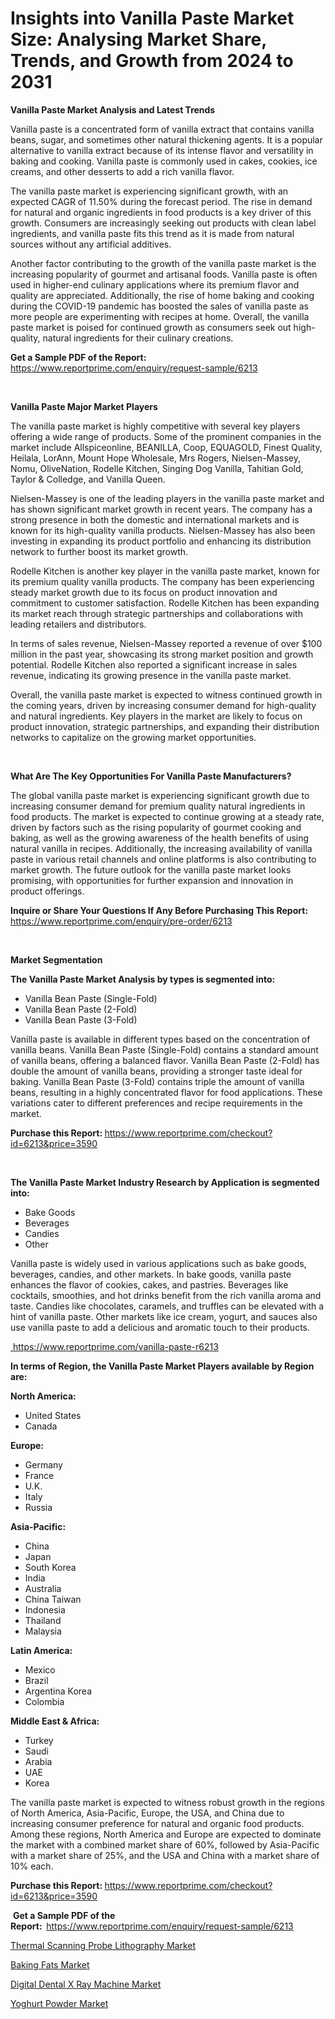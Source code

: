 <p><h1>Insights into Vanilla Paste Market Size: Analysing Market Share, Trends, and Growth from 2024 to 2031</h1></p><p><strong>Vanilla Paste Market Analysis and Latest Trends</strong></p>
<p><p>Vanilla paste is a concentrated form of vanilla extract that contains vanilla beans, sugar, and sometimes other natural thickening agents. It is a popular alternative to vanilla extract because of its intense flavor and versatility in baking and cooking. Vanilla paste is commonly used in cakes, cookies, ice creams, and other desserts to add a rich vanilla flavor.</p><p>The vanilla paste market is experiencing significant growth, with an expected CAGR of 11.50% during the forecast period. The rise in demand for natural and organic ingredients in food products is a key driver of this growth. Consumers are increasingly seeking out products with clean label ingredients, and vanilla paste fits this trend as it is made from natural sources without any artificial additives.</p><p>Another factor contributing to the growth of the vanilla paste market is the increasing popularity of gourmet and artisanal foods. Vanilla paste is often used in higher-end culinary applications where its premium flavor and quality are appreciated. Additionally, the rise of home baking and cooking during the COVID-19 pandemic has boosted the sales of vanilla paste as more people are experimenting with recipes at home. Overall, the vanilla paste market is poised for continued growth as consumers seek out high-quality, natural ingredients for their culinary creations.</p></p>
<p><strong>Get a Sample PDF of the Report:&nbsp;</strong> <a href="https://www.reportprime.com/enquiry/request-sample/6213">https://www.reportprime.com/enquiry/request-sample/6213</a></p>
<p>&nbsp;</p>
<p><strong>Vanilla Paste Major Market Players</strong></p>
<p><p>The vanilla paste market is highly competitive with several key players offering a wide range of products. Some of the prominent companies in the market include Allspiceonline, BEANILLA, Coop, EQUAGOLD, Finest Quality, Heilala, LorAnn, Mount Hope Wholesale, Mrs Rogers, Nielsen-Massey, Nomu, OliveNation, Rodelle Kitchen, Singing Dog Vanilla, Tahitian Gold, Taylor & Colledge, and Vanilla Queen.</p><p>Nielsen-Massey is one of the leading players in the vanilla paste market and has shown significant market growth in recent years. The company has a strong presence in both the domestic and international markets and is known for its high-quality vanilla products. Nielsen-Massey has also been investing in expanding its product portfolio and enhancing its distribution network to further boost its market growth.</p><p>Rodelle Kitchen is another key player in the vanilla paste market, known for its premium quality vanilla products. The company has been experiencing steady market growth due to its focus on product innovation and commitment to customer satisfaction. Rodelle Kitchen has been expanding its market reach through strategic partnerships and collaborations with leading retailers and distributors.</p><p>In terms of sales revenue, Nielsen-Massey reported a revenue of over $100 million in the past year, showcasing its strong market position and growth potential. Rodelle Kitchen also reported a significant increase in sales revenue, indicating its growing presence in the vanilla paste market.</p><p>Overall, the vanilla paste market is expected to witness continued growth in the coming years, driven by increasing consumer demand for high-quality and natural ingredients. Key players in the market are likely to focus on product innovation, strategic partnerships, and expanding their distribution networks to capitalize on the growing market opportunities.</p></p>
<p>&nbsp;</p>
<p><strong>What Are The Key Opportunities For Vanilla Paste Manufacturers?</strong></p>
<p><p>The global vanilla paste market is experiencing significant growth due to increasing consumer demand for premium quality natural ingredients in food products. The market is expected to continue growing at a steady rate, driven by factors such as the rising popularity of gourmet cooking and baking, as well as the growing awareness of the health benefits of using natural vanilla in recipes. Additionally, the increasing availability of vanilla paste in various retail channels and online platforms is also contributing to market growth. The future outlook for the vanilla paste market looks promising, with opportunities for further expansion and innovation in product offerings.</p></p>
<p><strong>Inquire or Share Your Questions If Any Before Purchasing This Report:</strong> <a href="https://www.reportprime.com/enquiry/pre-order/6213">https://www.reportprime.com/enquiry/pre-order/6213</a></p>
<p>&nbsp;</p>
<p><strong>Market Segmentation</strong></p>
<p><strong>The Vanilla Paste Market Analysis by types is segmented into:</strong></p>
<p><ul><li>Vanilla Bean Paste (Single-Fold)</li><li>Vanilla Bean Paste (2-Fold)</li><li>Vanilla Bean Paste (3-Fold)</li></ul></p>
<p><p>Vanilla paste is available in different types based on the concentration of vanilla beans. Vanilla Bean Paste (Single-Fold) contains a standard amount of vanilla beans, offering a balanced flavor. Vanilla Bean Paste (2-Fold) has double the amount of vanilla beans, providing a stronger taste ideal for baking. Vanilla Bean Paste (3-Fold) contains triple the amount of vanilla beans, resulting in a highly concentrated flavor for food applications. These variations cater to different preferences and recipe requirements in the market.</p></p>
<p><strong>Purchase this Report:&nbsp;</strong><a href="https://www.reportprime.com/checkout?id=6213&price=3590">https://www.reportprime.com/checkout?id=6213&price=3590</a></p>
<p>&nbsp;</p>
<p><strong>The Vanilla Paste Market Industry Research by Application is segmented into:</strong></p>
<p><ul><li>Bake Goods</li><li>Beverages</li><li>Candies</li><li>Other</li></ul></p>
<p><p>Vanilla paste is widely used in various applications such as bake goods, beverages, candies, and other markets. In bake goods, vanilla paste enhances the flavor of cookies, cakes, and pastries. Beverages like cocktails, smoothies, and hot drinks benefit from the rich vanilla aroma and taste. Candies like chocolates, caramels, and truffles can be elevated with a hint of vanilla paste. Other markets like ice cream, yogurt, and sauces also use vanilla paste to add a delicious and aromatic touch to their products.</p></p>
<p><a href="https://www.reportprime.com/vanilla-paste-r6213">&nbsp;https://www.reportprime.com/vanilla-paste-r6213</a></p>
<p><strong>In terms of Region, the Vanilla Paste Market Players available by Region are:</strong></p>
<p>
    <p> <strong> North America: </strong>
        <ul>
            <li>United States</li>
            <li>Canada</li>
        </ul>
        </p> 
    <p> <strong> Europe: </strong>
        <ul>
            <li>Germany</li>
            <li>France</li>
            <li>U.K.</li>
            <li>Italy</li>
            <li>Russia</li>
        </ul>
        </p> 
    <p> <strong> Asia-Pacific: </strong>
        <ul>
            <li>China</li>
            <li>Japan</li>
            <li>South Korea</li>
            <li>India</li>
            <li>Australia</li>
            <li>China Taiwan</li>
            <li>Indonesia</li>
            <li>Thailand</li>
            <li>Malaysia</li>
        </ul>
        </p> 
    <p> <strong> Latin America: </strong>
        <ul>
            <li>Mexico</li>
            <li>Brazil</li>
            <li>Argentina Korea</li>
            <li>Colombia</li>
        </ul>
        </p> 
    <p> <strong> Middle East & Africa: </strong>
        <ul>
            <li>Turkey</li>
            <li>Saudi</li>
            <li>Arabia</li>
            <li>UAE</li>
            <li>Korea</li>
        </ul>
    </p>
    </p>
<p><p>The vanilla paste market is expected to witness robust growth in the regions of North America, Asia-Pacific, Europe, the USA, and China due to increasing consumer preference for natural and organic food products. Among these regions, North America and Europe are expected to dominate the market with a combined market share of 60%, followed by Asia-Pacific with a market share of 25%, and the USA and China with a market share of 10% each.</p></p>
<p><strong>Purchase this Report: </strong><a href="https://www.reportprime.com/checkout?id=6213&price=3590">https://www.reportprime.com/checkout?id=6213&price=3590</a></p>
<p>&nbsp;<strong>Get a Sample PDF of the Report:&nbsp;&nbsp;</strong><a href="https://www.reportprime.com/enquiry/request-sample/6213">https://www.reportprime.com/enquiry/request-sample/6213</a></p>
<p><strong></strong></p>
<p><p><a href="https://issuu.com/reportprime-2/docs/thermal-scanning-probe-lithography-market-size-203">Thermal Scanning Probe Lithography Market</a></p><p><a href="https://github.com/nicoletavirag/Market-Research-Report-List-4/blob/main/baking-fats-market.md">Baking Fats Market</a></p><p><a href="https://issuu.com/reportprime-2/docs/digital-dental-x-ray-machine-market_3d1ca0506eb0e3">Digital Dental X Ray Machine Market</a></p><p><a href="https://github.com/janetchuadff364/Market-Research-Report-List-1/blob/main/yoghurt-powder-market.md">Yoghurt Powder Market</a></p></p>